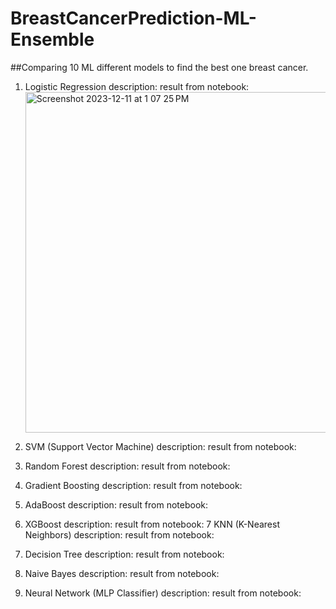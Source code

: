 # BreastCancerPrediction-ML-Ensemble
##Comparing 10 ML different models to find the best one breast cancer.

1) Logistic Regression
   description:
   result from notebook:
   <img width="545" alt="Screenshot 2023-12-11 at 1 07 25 PM" src="https://github.com/lizatinku/BreastCancerPrediction-ML-Ensemble/assets/123905707/8d9cf0b5-bc72-483f-b949-67d88d8c2bc7">

3) SVM (Support Vector Machine)
   description:
   result from notebook:
4) Random Forest
   description:
   result from notebook:
5) Gradient Boosting
   description:
   result from notebook:
6) AdaBoost
   description:
   result from notebook:
7) XGBoost
   description:
   result from notebook:
7 KNN (K-Nearest Neighbors)
   description:
   result from notebook:
8) Decision Tree
   description:
   result from notebook:
9) Naive Bayes
   description:
   result from notebook:
10) Neural Network (MLP Classifier)
   description:
   result from notebook:
